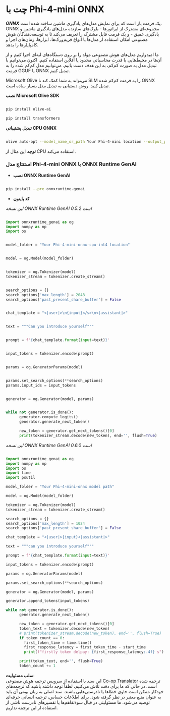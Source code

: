 <!--
CO_OP_TRANSLATOR_METADATA:
{
  "original_hash": "c98217bb3eff6c24e97b104b21632fd0",
  "translation_date": "2025-03-27T11:26:39+00:00",
  "source_file": "md\\02.Application\\01.TextAndChat\\Phi4\\ChatWithPhi4ONNX\\README.md",
  "language_code": "fa"
}
-->
# **چت با Phi-4-mini ONNX**

***ONNX*** یک فرمت باز است که برای نمایش مدل‌های یادگیری ماشین ساخته شده است. ONNX مجموعه‌ای مشترک از اپراتورها - بلوک‌های سازنده مدل‌های یادگیری ماشین و یادگیری عمیق - و یک فرمت فایل مشترک را تعریف می‌کند تا به توسعه‌دهندگان هوش مصنوعی امکان استفاده از مدل‌ها با انواع فریم‌ورک‌ها، ابزارها، زمان‌های اجرا و کامپایلرها را بدهد.

ما امیدواریم مدل‌های هوش مصنوعی مولد را بر روی دستگاه‌های لبه‌ای اجرا کنیم و از آن‌ها در محیط‌هایی با قدرت محاسباتی محدود یا آفلاین استفاده کنیم. اکنون می‌توانیم با تبدیل مدل به صورت کم‌کم، به این هدف دست یابیم. می‌توانیم مدل کم‌کم شده را به فرمت GGUF یا ONNX تبدیل کنیم.

Microsoft Olive می‌تواند به شما کمک کند تا SLM را به فرمت کم‌کم شده ONNX تبدیل کنید. روش دستیابی به تبدیل مدل بسیار ساده است.

**نصب Microsoft Olive SDK**

```bash

pip install olive-ai

pip install transformers

```

**تبدیل پشتیبانی CPU ONNX**

```bash

olive auto-opt --model_name_or_path Your Phi-4-mini location --output_path Your onnx ouput location --device cpu --provider CPUExecutionProvider --precision int4 --use_model_builder --log_level 1

```

***توجه*** این مثال از CPU استفاده می‌کند.

### **استنتاج مدل Phi-4-mini ONNX با ONNX Runtime GenAI**

- **نصب ONNX Runtime GenAI**

```bash

pip install --pre onnxruntime-genai

```

- **کد پایتون**

*این نسخه ONNX Runtime GenAI 0.5.2 است*

```python

import onnxruntime_genai as og
import numpy as np
import os


model_folder = "Your Phi-4-mini-onnx-cpu-int4 location"


model = og.Model(model_folder)


tokenizer = og.Tokenizer(model)
tokenizer_stream = tokenizer.create_stream()


search_options = {}
search_options['max_length'] = 2048
search_options['past_present_share_buffer'] = False


chat_template = "<|user|>\n{input}</s>\n<|assistant|>"


text = """Can you introduce yourself"""


prompt = f'{chat_template.format(input=text)}'


input_tokens = tokenizer.encode(prompt)


params = og.GeneratorParams(model)


params.set_search_options(**search_options)
params.input_ids = input_tokens


generator = og.Generator(model, params)


while not generator.is_done():
      generator.compute_logits()
      generator.generate_next_token()

      new_token = generator.get_next_tokens()[0]
      print(tokenizer_stream.decode(new_token), end='', flush=True)

```

*این نسخه ONNX Runtime GenAI 0.6.0 است*

```python

import onnxruntime_genai as og
import numpy as np
import os
import time
import psutil

model_folder = "Your Phi-4-mini-onnx model path"

model = og.Model(model_folder)

tokenizer = og.Tokenizer(model)
tokenizer_stream = tokenizer.create_stream()

search_options = {}
search_options['max_length'] = 1024
search_options['past_present_share_buffer'] = False

chat_template = "<|user|>{input}<|assistant|>"

text = """can you introduce yourself"""

prompt = f'{chat_template.format(input=text)}'

input_tokens = tokenizer.encode(prompt)

params = og.GeneratorParams(model)

params.set_search_options(**search_options)

generator = og.Generator(model, params)

generator.append_tokens(input_tokens)

while not generator.is_done():
      generator.generate_next_token()

      new_token = generator.get_next_tokens()[0]
      token_text = tokenizer.decode(new_token)
      # print(tokenizer_stream.decode(new_token), end='', flush=True)
      if token_count == 0:
        first_token_time = time.time()
        first_response_latency = first_token_time - start_time
        print(f"firstly token delpay: {first_response_latency:.4f} s")

      print(token_text, end='', flush=True)
      token_count += 1

```

**سلب مسئولیت**:  
این سند با استفاده از سرویس ترجمه هوش مصنوعی [Co-op Translator](https://github.com/Azure/co-op-translator) ترجمه شده است. در حالی که ما برای دقت تلاش می‌کنیم، لطفاً توجه داشته باشید که ترجمه‌های خودکار ممکن است حاوی خطاها یا نادرستی‌هایی باشند. سند اصلی به زبان بومی آن باید به عنوان منبع معتبر در نظر گرفته شود. برای اطلاعات حساس، ترجمه انسانی حرفه‌ای توصیه می‌شود. ما مسئولیتی در قبال سوءتفاهم‌ها یا تفسیرهای نادرست ناشی از استفاده از این ترجمه نداریم.